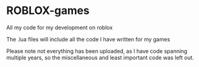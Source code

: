 # ROBLOX-games
All my code for my development on roblox


The .lua files will include all the code I have written for my games

Please note not everything has been uploaded, as I have code spanning multiple years, so the miscellaneous and least important code was left out.



